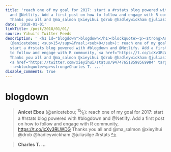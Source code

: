 ```yaml
---
title: 'reach one of my goal for 2017: start a #rstats blog powered with #blogdown
  and @Netlify. Add a first post on how to follow and engage with R community, https://t.co/icXv3RLWDG
  Thanks you all and @ma_salmon @xieyihui @drob @hadleywickham @juliasilge #rstats'
date: '2018-01-01'
linkTitle: /post/2018/01/01/
source: Yihui's Twitter Feeds
description: ' <h1 id="blogdown">blogdown</h1><blockquote><p><strong>Anicet Ebou</strong>
  (@anicetebou; <sup>15</sup>&frasl;<sub>0</sub>): reach one of my goal for 2017:
  start a #rstats blog powered with #blogdown and @Netlify. Add a first post on how
  to follow and engage with R community, <a href="https://t.co/icXv3RLWDG" target="_blank">https://t.co/icXv3RLWDG</a>
  Thanks you all and @ma_salmon @xieyihui @drob @hadleywickham @juliasilge #rstats
  <a href="https://twitter.com/xieyihui/status/947476518598569984" target="_blank">&#8618;</a></p></blockquote><!--
  --><blockquote><p><strong>Charles T. ...'
disable_comments: true
---
```

 <h1 id="blogdown">blogdown</h1><blockquote><p><strong>Anicet Ebou</strong> (@anicetebou; <sup>15</sup>&frasl;<sub>0</sub>): reach one of my goal for 2017: start a #rstats blog powered with #blogdown and @Netlify. Add a first post on how to follow and engage with R community, <a href="https://t.co/icXv3RLWDG" target="_blank">https://t.co/icXv3RLWDG</a> Thanks you all and @ma_salmon @xieyihui @drob @hadleywickham @juliasilge #rstats <a href="https://twitter.com/xieyihui/status/947476518598569984" target="_blank">&#8618;</a></p></blockquote><!-- --><blockquote><p><strong>Charles T. ...